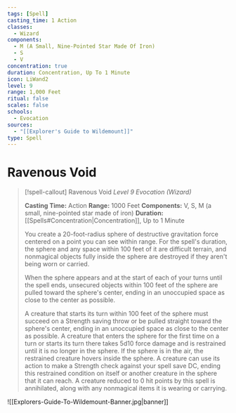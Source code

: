 ```yaml
---
tags: [Spell]
casting_time: 1 Action
classes:
  - Wizard
components:
  - M (A Small, Nine-Pointed Star Made Of Iron)
  - S
  - V
concentration: true
duration: Concentration, Up To 1 Minute
icon: LiWand2
level: 9
range: 1,000 Feet
ritual: false
scales: false
schools:
  - Evocation
sources:
  - "[[Explorer's Guide to Wildemount]]"
type: Spell
---
```

# Ravenous Void
>[!spell-callout] Ravenous Void
>_Level 9 Evocation (Wizard)_
>
>**Casting Time:** Action
>**Range:** 1000 Feet
>**Components:** V, S, M (a small, nine-pointed star made of iron)
>**Duration:** [[Spells#Concentration|Concentration]], Up to 1 Minute
>
>You create a 20-foot-radius sphere of destructive gravitation force centered on a point you can see within range. For the spell's duration, the sphere and any space within 100 feet of it are difficult terrain, and nonmagical objects fully inside the sphere are destroyed if they aren't being worn or carried.
>
>When the sphere appears and at the start of each of your turns until the spell ends, unsecured objects within 100 feet of the sphere are pulled toward the sphere's center, ending in an unoccupied space as close to the center as possible.
>
>A creature that starts its turn within 100 feet of the sphere must succeed on a Strength saving throw or be pulled straight toward the sphere's center, ending in an unoccupied space as close to the center as possible. A creature that enters the sphere for the first time on a turn or starts its turn there takes 5d10 force damage and is restrained until it is no longer in the sphere. If the sphere is in the air, the restrained creature hovers inside the sphere. A creature can use its action to make a Strength check against your spell save DC, ending this restrained condition on itself or another creature in the sphere that it can reach. A creature reduced to 0 hit points by this spell is annihilated, along with any nonmagical items it is wearing or carrying.

![[Explorers-Guide-To-Wildemount-Banner.jpg|banner]]
